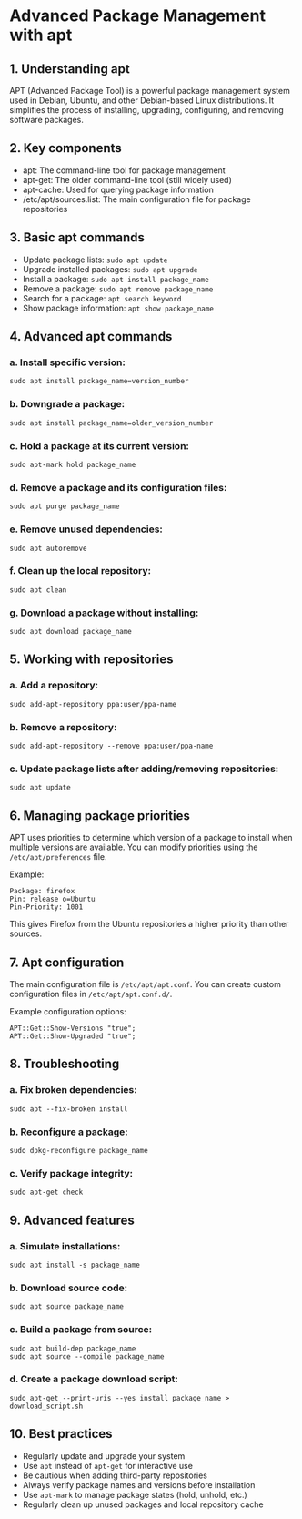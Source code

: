 # Advanced Package Management with apt

## 1. Understanding apt

APT (Advanced Package Tool) is a powerful package management system used in Debian, Ubuntu, and other Debian-based Linux distributions. It simplifies the process of installing, upgrading, configuring, and removing software packages.

## 2. Key components

- apt: The command-line tool for package management
- apt-get: The older command-line tool (still widely used)
- apt-cache: Used for querying package information
- /etc/apt/sources.list: The main configuration file for package repositories

## 3. Basic apt commands

- Update package lists: `sudo apt update`
- Upgrade installed packages: `sudo apt upgrade`
- Install a package: `sudo apt install package_name`
- Remove a package: `sudo apt remove package_name`
- Search for a package: `apt search keyword`
- Show package information: `apt show package_name`

## 4. Advanced apt commands

### a. Install specific version:
```
sudo apt install package_name=version_number
```

### b. Downgrade a package:
```
sudo apt install package_name=older_version_number
```

### c. Hold a package at its current version:
```
sudo apt-mark hold package_name
```

### d. Remove a package and its configuration files:
```
sudo apt purge package_name
```

### e. Remove unused dependencies:
```
sudo apt autoremove
```

### f. Clean up the local repository:
```
sudo apt clean
```

### g. Download a package without installing:
```
sudo apt download package_name
```

## 5. Working with repositories

### a. Add a repository:
```
sudo add-apt-repository ppa:user/ppa-name
```

### b. Remove a repository:
```
sudo add-apt-repository --remove ppa:user/ppa-name
```

### c. Update package lists after adding/removing repositories:
```
sudo apt update
```

## 6. Managing package priorities

APT uses priorities to determine which version of a package to install when multiple versions are available. You can modify priorities using the `/etc/apt/preferences` file.

Example:
```
Package: firefox
Pin: release o=Ubuntu
Pin-Priority: 1001
```

This gives Firefox from the Ubuntu repositories a higher priority than other sources.

## 7. Apt configuration

The main configuration file is `/etc/apt/apt.conf`. You can create custom configuration files in `/etc/apt/apt.conf.d/`.

Example configuration options:
```
APT::Get::Show-Versions "true";
APT::Get::Show-Upgraded "true";
```

## 8. Troubleshooting

### a. Fix broken dependencies:
```
sudo apt --fix-broken install
```

### b. Reconfigure a package:
```
sudo dpkg-reconfigure package_name
```

### c. Verify package integrity:
```
sudo apt-get check
```

## 9. Advanced features

### a. Simulate installations:
```
sudo apt install -s package_name
```

### b. Download source code:
```
sudo apt source package_name
```

### c. Build a package from source:
```
sudo apt build-dep package_name
sudo apt source --compile package_name
```

### d. Create a package download script:
```
sudo apt-get --print-uris --yes install package_name > download_script.sh
```

## 10. Best practices

- Regularly update and upgrade your system
- Use `apt` instead of `apt-get` for interactive use
- Be cautious when adding third-party repositories
- Always verify package names and versions before installation
- Use `apt-mark` to manage package states (hold, unhold, etc.)
- Regularly clean up unused packages and local repository cache
